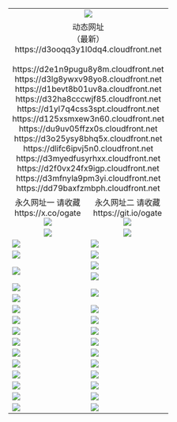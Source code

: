 ﻿<table>
  <tr></tr>
  <tr><td colspan=2 align=center><img src="https://d3ooqq3y1l0dq4.cloudfront.net/Up/oGate.jpg" /></td></tr>
  <tr><td colspan=2 align=center>动态网址<br/>（最新）
<br>https://d3ooqq3y1l0dq4.cloudfront.net
<br>
<br>https://d2e1n9pugu8y8m.cloudfront.net
<br>https://d3lg8ywxv98yo8.cloudfront.net
<br>https://d1bevt8b01uv8a.cloudfront.net
<br>https://d32ha8cccwjf85.cloudfront.net
<br>https://d1yl7q4css3spt.cloudfront.net
<br>https://d125xsmxew3n60.cloudfront.net
<br>https://du9uv05ffzx0s.cloudfront.net
<br>https://d3o25ysy8bhq5x.cloudfront.net
<br>https://dlifc6ipvj5n0.cloudfront.net
<br>https://d3myedfusyrhxx.cloudfront.net
<br>https://d2f0vx24fx9igp.cloudfront.net
<br>https://d3mfnyla9pm3yi.cloudfront.net
<br>https://dd79baxfzmbph.cloudfront.net
    </td>
  </tr>
  <tr>
    <td align=center>永久网址一 请收藏<br/>https://x.co/ogate<br><img src="https://d3ooqq3y1l0dq4.cloudfront.net/Up/0WMGD1.png" /></td>
    <td align=center>永久网址二 请收藏<br/>https://git.io/ogate<br><img src="https://d3ooqq3y1l0dq4.cloudfront.net/Up/0WMGD2.png" /></td>
  </tr>
  <tr>
    <td align=center><a href="https://d3ooqq3y1l0dq4.cloudfront.net/?from=github"><img src="https://d3ooqq3y1l0dq4.cloudfront.net/Up/0WMPG.jpg" /></a></td>
    <td align=center><a href="https://d3ooqq3y1l0dq4.cloudfront.net/ogUP.aspx?name=0oGate.apk&from=github"><img src="https://d3ooqq3y1l0dq4.cloudfront.net/Up/0WMAZ.jpg" /></a></td>
  </tr>
  <tr>
    <td><a href="https://d3ooqq3y1l0dq4.cloudfront.net/oNote.aspx?id=oGate&from=github" target="_blank"><img src="https://d3ooqq3y1l0dq4.cloudfront.net/Up/0WCYY.jpg" /></a></td>
    <td><a href="https://d3ooqq3y1l0dq4.cloudfront.net/oNote.aspx?id=oNote&from=github" target="_blank"><img src="https://d3ooqq3y1l0dq4.cloudfront.net/Up/0WZTT.jpg" /></a></td>
  </tr>
  <tr>
    <td><a href="https://d3ooqq3y1l0dq4.cloudfront.net/ogDY.aspx?from=github" target="_blank"><img src="https://d3ooqq3y1l0dq4.cloudfront.net/Up/DY.jpg"/></a></td>
    <td><a href="https://d3ooqq3y1l0dq4.cloudfront.net/ogST.aspx?from=github" target="_blank"><img src="https://d3ooqq3y1l0dq4.cloudfront.net/Up/ST.jpg"/></a></td>
  </tr>
  <tr>
    <td rowspan=2><a href="https://d3ooqq3y1l0dq4.cloudfront.net/ogUP.aspx?name=WJ.mp4&from=github" target="_blank"><img src="https://d3ooqq3y1l0dq4.cloudfront.net/Up/WJ.jpg" /></a></td>
    <td><a href="https://d3ooqq3y1l0dq4.cloudfront.net/ogUP.aspx?name=DKC.mp4&count=17&from=github" target="_blank"><img src="https://d3ooqq3y1l0dq4.cloudfront.net/Up/DKC.jpg" /></a></td> 
  </tr>
  <tr>
    <td><a href="https://d3ooqq3y1l0dq4.cloudfront.net/ogUP.aspx?name=LRWS.mp4&count=6B:14,5A:10,5B:35,4A:14,4B:19,3A:10,3B:26,2A:16,2B:21,1A:23,1B:29&from=github" target="_blank"><img src="https://d3ooqq3y1l0dq4.cloudfront.net/Up/LRWS.jpg" /></a></td>
  </tr>
  <tr>
    <td><a href="https://d3ooqq3y1l0dq4.cloudfront.net/ogUP.aspx?name=JQR.mp4&count=2&from=github" target="_blank"><img src="https://d3ooqq3y1l0dq4.cloudfront.net/Up/JQR.jpg" /></a></td>   
    <td rowspan=2><a href="https://d3ooqq3y1l0dq4.cloudfront.net/ogUP.aspx?name=JP.mp4&count=9&from=github" target="_blank"><img src="https://d3ooqq3y1l0dq4.cloudfront.net/Up/JP.jpg" /></td>
  </tr>
  <tr>
    <td><a href="https://d3ooqq3y1l0dq4.cloudfront.net/ogUP.aspx?name=ZSJ.mp4&count=16&from=github" target="_blank"><img src="https://d3ooqq3y1l0dq4.cloudfront.net/Up/ZSJ.jpg" /></a></td>
  </tr>
  <tr>
    <td><a href="https://d3ooqq3y1l0dq4.cloudfront.net/ogUP.aspx?name=SSZJ.mp4&count=7&current=2&from=github" target="_blank"><img src="https://d3ooqq3y1l0dq4.cloudfront.net/Up/SSZJ.jpg" /></a></td>
    <td><a href="https://d3ooqq3y1l0dq4.cloudfront.net/ogUP.aspx?name=WH.mp4&from=github" target="_blank"><img src="https://d3ooqq3y1l0dq4.cloudfront.net/Up/WH.jpg" /></a></td>
  </tr>
  <tr>
    <td><a href="https://d3ooqq3y1l0dq4.cloudfront.net/ogUP.aspx?name=DWHM.mp4&from=github" target="_blank"><img src="https://d3ooqq3y1l0dq4.cloudfront.net/Up/DWHM.jpg" /></a></td>
    <td><a href="https://d3ooqq3y1l0dq4.cloudfront.net/ogUP.aspx?name=XTFY.mp4&count=24&from=github" target="_blank"><img src="https://d3ooqq3y1l0dq4.cloudfront.net/Up/XTFY.jpg" /></a></td>
  </tr>
  <tr>
    <td><a href="https://d3ooqq3y1l0dq4.cloudfront.net/ogUP.aspx?name=4SQQ.mp4&count=06:10&current=06:10&from=github" target="_blank"><img src="https://d3ooqq3y1l0dq4.cloudfront.net/Up/4SQQ0.jpg" /></a></td>
    <td><a href="https://d3ooqq3y1l0dq4.cloudfront.net/ogUP.aspx?name=4SHQ.mp4&count=06:10&current=06:10&from=github" target="_blank"><img src="https://d3ooqq3y1l0dq4.cloudfront.net/Up/4SHQ0.jpg" /></a></td>
  </tr>
  <tr>
    <td><a href="https://d3ooqq3y1l0dq4.cloudfront.net/ogUP.aspx?name=4SZG.mp4&count=06:9&current=06:9&from=github" target="_blank"><img src="https://d3ooqq3y1l0dq4.cloudfront.net/Up/4SZG0.jpg" /></a></td>
    <td><a href="https://d3ooqq3y1l0dq4.cloudfront.net/ogUP.aspx?name=4SDJ.mp4&count=06:14&current=06:13&from=github" target="_blank"><img src="https://d3ooqq3y1l0dq4.cloudfront.net/Up/4SDJ0.jpg" /></a></td>
  </tr>
  <tr>
    <td><a href="https://d3ooqq3y1l0dq4.cloudfront.net/onUP.aspx?name=https://x.co/dtw99&from=github" target="_blank"><img src="https://d3ooqq3y1l0dq4.cloudfront.net/Up/0DTW.jpg"/></a></td>
    <td><a href="https://d3ooqq3y1l0dq4.cloudfront.net/onUP.aspx?name=https://d2tyo2h9ydw5hf.cloudfront.net/acenter/&from=github" target="_blank"><img src="https://d3ooqq3y1l0dq4.cloudfront.net/Up/0TDW.jpg" /></a></td>
  </tr>
  <tr>
    <td><a href="https://d3ooqq3y1l0dq4.cloudfront.net/onUP.aspx?name=https://d3qz7yth5i2rae.cloudfront.net/gb/nsc413.htm&from=github" target="_blank"><img src="https://d3ooqq3y1l0dq4.cloudfront.net/Up/0DJY.jpg" /></a></td>
    <td><a href="https://d3ooqq3y1l0dq4.cloudfront.net/onUP.aspx?name=https://dgyo0jey7vwa5.cloudfront.net/xtr/gb/prog204.html&from=github" target="_blank"><img src="https://d3ooqq3y1l0dq4.cloudfront.net/Up/0XTR.jpg" /></a></td>
  </tr>
  <tr>
    <td><a href="https://d3ooqq3y1l0dq4.cloudfront.net/onUP.aspx?name=https://d7203y8eitivv.cloudfront.net&from=github" target="_blank"><img src="https://d3ooqq3y1l0dq4.cloudfront.net/Up/0MHW.jpg" /></a></td>
    <td><a href="https://d3ooqq3y1l0dq4.cloudfront.net/onUP.aspx?name=https://d38z1xzg5vtneh.cloudfront.net&from=github" target="_blank"><img src="https://d3ooqq3y1l0dq4.cloudfront.net/Up/0ZJW.jpg" /></a></td>
  </tr>
  <tr>
    <td><a href="https://d3ooqq3y1l0dq4.cloudfront.net/ogUP.aspx?name=FG.zip&from=github" target="_blank"><img src="https://d3ooqq3y1l0dq4.cloudfront.net/Up/FG.jpg" /></a></td>
    <td><a href="https://d3ooqq3y1l0dq4.cloudfront.net/ogUP.aspx?name=FGA.apk&from=github" target="_blank"><img src="https://d3ooqq3y1l0dq4.cloudfront.net/Up/FGA.jpg" /></a></td>
  </tr>
  <tr>
    <td><a href="https://d3ooqq3y1l0dq4.cloudfront.net/ogUP.aspx?name=U.zip&from=github" target="_blank"><img src="https://d3ooqq3y1l0dq4.cloudfront.net/Up/U.jpg" /></a></td>
    <td><a href="https://d3ooqq3y1l0dq4.cloudfront.net/ogUP.aspx?name=UA.apk&from=github" target="_blank"><img src="https://d3ooqq3y1l0dq4.cloudfront.net/Up/UA.jpg" /></a></td>
  </tr>
  <tr>
    <td><a href="https://d3ooqq3y1l0dq4.cloudfront.net/ogUP.aspx?name=0iPPOTV.zip&from=github" target="_blank"><img src="https://d3ooqq3y1l0dq4.cloudfront.net/Up/0iPPOTV.jpg" /></a></td>
    <td><a href="https://d3ooqq3y1l0dq4.cloudfront.net/ogUP.aspx?name=0iNTD.apk&from=github" target="_blank"><img src="https://d3ooqq3y1l0dq4.cloudfront.net/Up/0iNTD.jpg" /></a></td>
  </tr>
</table>
